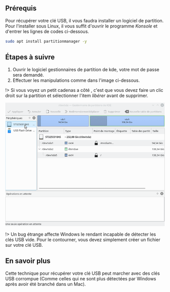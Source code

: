 ## Prérequis  
Pour récupérer votre clé USB, il vous faudra installer un logiciel de partition. Pour l'installer sous Linux, il vous suffit d'ouvrir le programme _Konsole_ et d'entrer les lignes de codes ci-dessous.  
```bash
sudo apt install partitionmanager -y
```
## Étapes à suivre  
1. Ouvrir le logiciel gestionnaires de partition de kde, votre mot de passe sera demandé.
2. Effectuer les manipulations comme dans l'image ci-dessous.

!>  Si vous voyez un petit cadenas a côté , c'est que vous devez faire un clic droit sur la partition et sélectionner l'item *libérer* avant de supprimer.


![Instructions](../3/image/usb.gif)


!>  Un bug étrange affecte Windows le rendant incapable de détecter les clés USB vide. Pour le contourner, vous devez simplement créer un fichier sur votre clé USB.

## En savoir plus
Cette technique pour récupérer votre clé USB peut marcher avec des clés USB corrompue (Comme celles qui ne sont plus détectées par Windows après avoir été branché dans un Mac).
